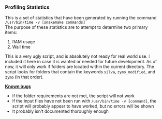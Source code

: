 ### Profiling Statistics
This is a set of statistics that have been generated by running the command `/usr/bin/time -v [snakemake commands]`  
The purpose of these statistics are to attempt to determine two primary items:
1. RAM usage
2. Wall time


This is a very ugly script, and is absolutely not ready for real world use. I included it here in case it is wanted or needed for future development.
As of now, it will only work if folders are located within the current directory. The script looks for folders that contain the keywords `silva`, `zymo_modified`, and `zymo` (in that order).


**<ins>Known bugs</ins>**
- If the folder requirements are not met, the script will not work
- If the input files have not been run with `/usr/bin/time -v [command]`, the script will probably appear to have worked, but no errors will be shown
- It probably isn't documented thoroughly enough
